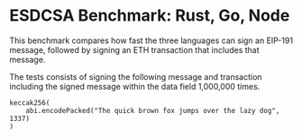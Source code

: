 # ESDCSA Benchmark: Rust, Go, Node

This benchmark compares how fast the three languages can sign an EIP-191 message,
followed by signing an ETH transaction that includes that message.

The tests consists of signing the following message and transaction including
the signed message within the data field 1,000,000 times.

```solidity
keccak256(
    abi.encodePacked("The quick brown fox jumps over the lazy dog", 1337)
)
```
